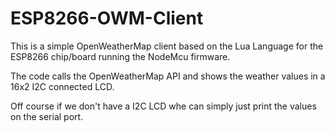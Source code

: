 # ESP8266-OWM-Client

This is a simple OpenWeatherMap client based on the Lua Language
for the ESP8266 chip/board running the NodeMcu firmware.

The code calls the OpenWeatherMap API and shows the weather values 
in a 16x2 I2C connected LCD.

Off course if we don't have a I2C LCD whe can simply just print the
values on the serial port.

